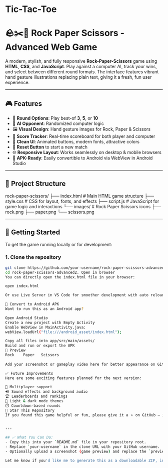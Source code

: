 # Tic-Tac-Toe
# 🪨✂️📄 Rock Paper Scissors - Advanced Web Game

A modern, stylish, and fully responsive **Rock-Paper-Scissors** game using **HTML**, **CSS**, and **JavaScript**. Play against a computer AI, track your wins, and select between different round formats. The interface features vibrant hand gesture illustrations replacing plain text, giving it a fresh, fun user experience.

---

## 🎮 Features

- 🔁 **Round Options**: Play best-of **3**, **5**, or **10**
- 🧠 **AI Opponent**: Randomized computer logic
- 🖼️ **Visual Design**: Hand gesture images for Rock, Paper & Scissors
- 💯 **Score Tracker**: Real-time scoreboard for both player and computer
- 🎨 **Clean UI**: Animated buttons, modern fonts, attractive colors
- 🔄 **Reset Button** to start a new match
- 🌐 **Responsive Layout**: Works seamlessly on desktop & mobile browsers
- 📱 **APK-Ready**: Easily convertible to Android via WebView in Android Studio

---

## 📂 Project Structure
rock-paper-scissors/ ├── index.html # Main HTML game structure ├── style.css # CSS for layout, fonts, and effects ├── script.js # JavaScript for game logic and interactions └── images/ # Rock Paper Scissors icons ├── rock.png ├── paper.png └── scissors.png

---

## 🚀 Getting Started

To get the game running locally or for development:

### 1. Clone the repository

```bash
git clone https://github.com/your-username/rock-paper-scissors-advanced.git
cd rock-paper-scissors-advanced2. Open in browser
You can directly open the index.html file in your browser:

open index.html

Or use Live Server in VS Code for smoother development with auto reload.

📱 Convert to Android APK
Want to run this as an Android app?

Open Android Studio
Create a new project with Empty Activity
Enable WebView in MainActivity.java:
webView.loadUrl("file:///android_asset/index.html");

Copy all files into app/src/main/assets/
Build and run or export the APK
📸 Preview
Rock	Paper	Scissors
		
Add your screenshot or gameplay video here for better appearance on GitHub.

✅ Future Improvements
Here are some exciting features planned for the next version:

👥 Multiplayer support
🔊 Sound effects and background audio
🏆 Leaderboards and rankings
🎨 Light & dark mode themes
⏱️ Countdown-based rounds
🌟 Star This Repository
If you found this game helpful or fun, please give it a ⭐ on GitHub — it helps others discover it!


---

## ✅ What You Can Do:
- Copy this into your `README.md` file in your repository root.
- Replace `your-username` in the clone URL with your GitHub username.
- Optionally upload a screenshot (game preview) and replace the `preview` line if you want a visual banner.

Let me know if you'd like me to generate this as a downloadable ZIP, include a LICENSE file, or help design a GitHub Page.
